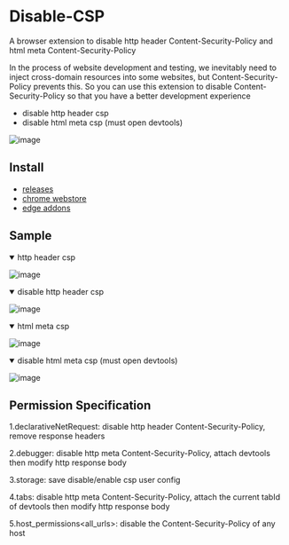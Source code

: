 # Disable-CSP

A browser extension to disable http header Content-Security-Policy and html meta Content-Security-Policy

In the process of website development and testing, we inevitably need to inject cross-domain resources into some websites, but Content-Security-Policy prevents this. So you can use this extension to disable Content-Security-Policy so that you have a better development experience

- disable http header csp
- disable html meta csp (must open devtools)

![image](https://github.com/lisonge/Disable-CSP/assets/38517192/530218b5-2183-4c5a-9801-315fdadd6f93)

## Install

- [releases](https://github.com/lisonge/Disable-CSP/releases)
- [chrome webstore](https://chrome.google.com/webstore/detail/disable-csp/hgegihapiofjgmmgigbblnjaicgjhoko)
- [edge addons](https://microsoftedge.microsoft.com/addons/detail/disablecsp/kleofklkancfimlfjhkjegnljkpjafcc)

## Sample

<details open>
  <summary>http header csp</summary>

![image](https://github.com/lisonge/Disable-CSP/assets/38517192/08a00a09-873d-4044-a4b4-f7abb7018734)

</details>

<details open>
  <summary>disable http header csp </summary>

![image](https://github.com/lisonge/Disable-CSP/assets/38517192/d5bf1e81-5482-4479-a8ed-17df47a5643c)

</details>

<details open>
  <summary>html meta csp</summary>

![image](https://github.com/lisonge/Disable-CSP/assets/38517192/cc223640-6e8e-4935-b356-828e1c0de75e)

</details>

<details open>
  <summary>disable html meta csp (must open devtools)</summary>

![image](https://github.com/lisonge/Disable-CSP/assets/38517192/18486f78-101c-4964-9de4-2a2a91387708)

</details>

## Permission Specification

1.declarativeNetRequest: disable http header Content-Security-Policy, remove response headers

2.debugger: disable http meta Content-Security-Policy, attach devtools then modify http response body

3.storage: save disable/enable csp user config

4.tabs: disable http meta Content-Security-Policy, attach the current tabId of devtools then modify http response body

5.host_permissions<all_urls>: disable the Content-Security-Policy of any host
